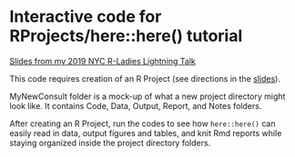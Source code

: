 # Interactive code for RProjects/here::here() tutorial

[Slides from my 2019 NYC R-Ladies Lightning Talk](https://github.com/hoffmakl/Rproj-here-tutorial/blob/master/NYC%20R-Ladies%20Lightning%20Talk.pptx)

This code requires creation of an R Project (see directions in the [slides](https://github.com/hoffmakl/Rproj-here-tutorial/blob/master/MyNewConsult/Notes/Rproject_here_slides.pdf)).

MyNewConsult folder is a mock-up of what a new project directory might look like. It contains Code, Data, Output, Report, and Notes folders.

After creating an R Project, run the codes to see how `here::here()` can easily read in data, output figures and tables, and knit Rmd reports while staying organized inside the project directory folders.
